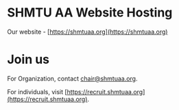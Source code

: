 # SHMTU AA Website Hosting

Our website - [https://shmtuaa.org](https://shmtuaa.org)

# Join us

For Organization, contact [chair@shmtuaa.org](mailto:chair@shmtuaa.org).

For individuals, visit [https://recruit.shmtuaa.org](https://recruit.shmtuaa.org).